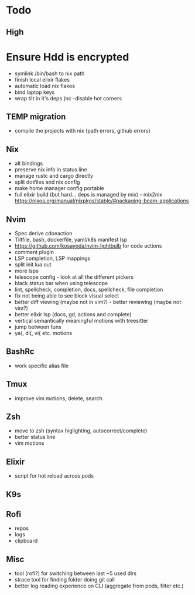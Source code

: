 # Todo

## High

# Ensure Hdd is encrypted

- symlink /bin/bash to nix path
- finish local elixir flakes
- automatic load nix flakes
- bind laptop keys
- wrap tilt in it's deps (nc
-disable hot corners

## TEMP migration

- compile the projects with nix (path errors, github errors)

## Nix

- alt bindings
- preserve nix info in status line
- manage rustc and cargo directly
- split dotfiles and nix config
- make home manager config portable
- full elixir build (but hard... deps is managed by mix) - mix2nix
https://nixos.org/manual/nixpkgs/stable/#packaging-beam-applications

## Nvim
- Spec derive cdoeaction
- Tiltfile, bash, dockerfile, yaml/k8s manifest lsp
- https://github.com/kosayoda/nvim-lightbulb for code actions
- comment plugin
- LSP completion, LSP mappings
- split init.lua out
- more lsps
- telescope config - look at all the different pickers
- black status bar when using telescope
- lint, spellcheck, completion, docs, spellcheck, file completion
- fix not being able to see block visual select
- better diff viewing (maybe not in vim?) - better reviewing (maybe not vim?)
- better elixir lsp (docs, gd, actions and complete)
- vertical semantically meaningful motions with treesitter
- jump between funs
- ya(, di(, vi{ etc. motions


## BashRc
- work specific alias file

## Tmux

- improve vim motions, delete, search

## Zsh

- move to zsh (syntax higlighting, autocorrect/complete)
- better status line
- vim motions

## Elixir

- script for hot reload across pods

## K9s

## Rofi
- repos
- logs
- clipboard

## Misc

- tool (rofi?) for switching between last ~5 used dirs
- strace tool for finding folder doing git call
- better log reading experience on CLI (aggregate from pods, filter etc.)
